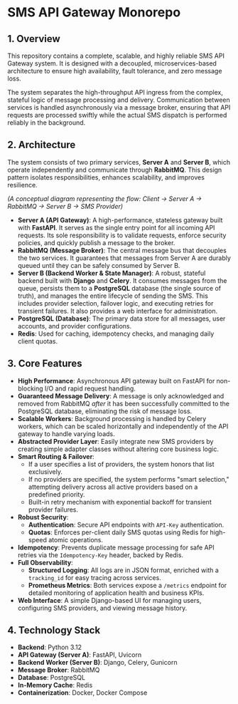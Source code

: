 # SMS API Gateway Monorepo

## 1. Overview

This repository contains a complete, scalable, and highly reliable SMS API Gateway system. It is designed with a decoupled, microservices-based architecture to ensure high availability, fault tolerance, and zero message loss.

The system separates the high-throughput API ingress from the complex, stateful logic of message processing and delivery. Communication between services is handled asynchronously via a message broker, ensuring that API requests are processed swiftly while the actual SMS dispatch is performed reliably in the background.

## 2. Architecture

The system consists of two primary services, **Server A** and **Server B**, which operate independently and communicate through **RabbitMQ**. This design pattern isolates responsibilities, enhances scalability, and improves resilience.


*(A conceptual diagram representing the flow: Client -> Server A -> RabbitMQ -> Server B -> SMS Provider)*

*   **Server A (API Gateway)**: A high-performance, stateless gateway built with **FastAPI**. It serves as the single entry point for all incoming API requests. Its sole responsibility is to validate requests, enforce security policies, and quickly publish a message to the broker.
*   **RabbitMQ (Message Broker)**: The central message bus that decouples the two services. It guarantees that messages from Server A are durably queued until they can be safely consumed by Server B.
*   **Server B (Backend Worker & State Manager)**: A robust, stateful backend built with **Django** and **Celery**. It consumes messages from the queue, persists them to a **PostgreSQL** database (the single source of truth), and manages the entire lifecycle of sending the SMS. This includes provider selection, failover logic, and executing retries for transient failures. It also provides a web interface for administration.
*   **PostgreSQL (Database)**: The primary data store for all messages, user accounts, and provider configurations.
*   **Redis**: Used for caching, idempotency checks, and managing daily client quotas.

## 3. Core Features

*   **High Performance**: Asynchronous API gateway built on FastAPI for non-blocking I/O and rapid request handling.
*   **Guaranteed Message Delivery**: A message is only acknowledged and removed from RabbitMQ *after* it has been successfully committed to the PostgreSQL database, eliminating the risk of message loss.
*   **Scalable Workers**: Background processing is handled by Celery workers, which can be scaled horizontally and independently of the API gateway to handle varying loads.
*   **Abstracted Provider Layer**: Easily integrate new SMS providers by creating simple adapter classes without altering core business logic.
*   **Smart Routing & Failover**:
    *   If a user specifies a list of providers, the system honors that list exclusively.
    *   If no providers are specified, the system performs "smart selection," attempting delivery across all active providers based on a predefined priority.
    *   Built-in retry mechanism with exponential backoff for transient provider failures.
*   **Robust Security**:
    *   **Authentication**: Secure API endpoints with `API-Key` authentication.
    *   **Quotas**: Enforces per-client daily SMS quotas using Redis for high-speed atomic operations.
*   **Idempotency**: Prevents duplicate message processing for safe API retries via the `Idempotency-Key` header, backed by Redis.
*   **Full Observability**:
    *   **Structured Logging**: All logs are in JSON format, enriched with a `tracking_id` for easy tracing across services.
    *   **Prometheus Metrics**: Both services expose a `/metrics` endpoint for detailed monitoring of application health and business KPIs.
*   **Web Interface**: A simple Django-based UI for managing users, configuring SMS providers, and viewing message history.

## 4. Technology Stack

*   **Backend**: Python 3.12
*   **API Gateway (Server A)**: FastAPI, Uvicorn
*   **Backend Worker (Server B)**: Django, Celery, Gunicorn
*   **Message Broker**: RabbitMQ
*   **Database**: PostgreSQL
*   **In-Memory Cache**: Redis
*   **Containerization**: Docker, Docker Compose